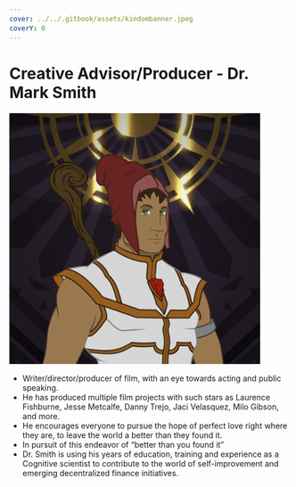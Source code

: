 ```yaml
---
cover: ../../.gitbook/assets/kindombanner.jpeg
coverY: 0
---
```


# Creative Advisor/Producer   - Dr. Mark Smith

![](<../../.gitbook/assets/Screen Shot 2022-07-06 at 12.41.24 PM.png>)

* Writer/director/producer of film, with an eye towards acting and public speaking.&#x20;
* He has produced multiple film projects with such stars as Laurence Fishburne, Jesse Metcalfe, Danny Trejo, Jaci Velasquez, Milo Gibson, and more.&#x20;
* He encourages everyone to pursue the hope of perfect love right where they are, to leave the world a better than they found it.&#x20;
* In pursuit of this endeavor of “better than you found it”&#x20;
* Dr. Smith is using his years of education, training and experience as a Cognitive scientist to contribute to the world of self-improvement and emerging decentralized finance initiatives.
